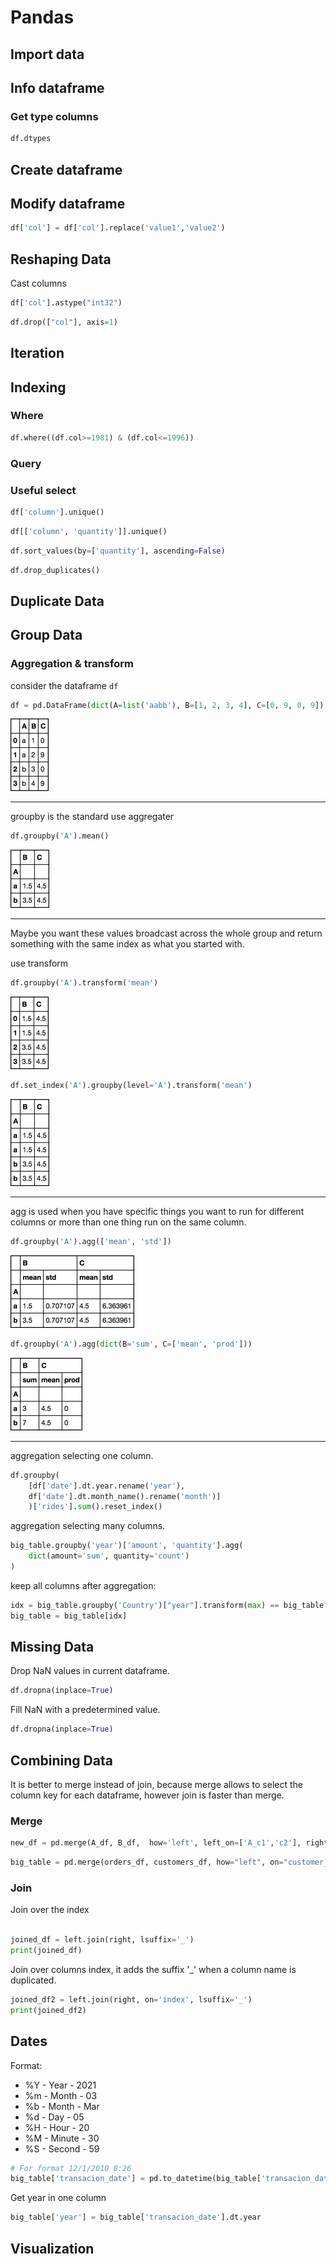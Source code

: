 # Pandas

## Import data

## Info dataframe

### Get type columns

```python
df.dtypes
```

## Create dataframe

## Modify dataframe

```python
df['col'] = df['col'].replace('value1','value2')
```

## Reshaping Data

Cast columns

```python
df['col'].astype("int32")
```

```python
df.drop(["col"], axis=1)
```

## Iteration

## Indexing

### Where

```python
df.where((df.col>=1981) & (df.col<=1996))
```

### Query

### Useful select

```python
df['column'].unique()
```

```python
df[['column', 'quantity']].unique()
```

```python
df.sort_values(by=['quantity'], ascending=False)
```

```python
df.drop_duplicates()
```

## Duplicate Data

## Group Data

### Aggregation & transform

consider the dataframe `df`

```python
df = pd.DataFrame(dict(A=list('aabb'), B=[1, 2, 3, 4], C=[0, 9, 0, 9]))
```

![pandas_grouping](../media/pandas_grouping1.png)

---
groupby is the standard use aggregater

```python
df.groupby('A').mean()
```

![pandas_grouping](../media/pandas_grouping2.png)

---
Maybe you want these values broadcast across the whole group and return something with the same index as what you started with.

use transform
```python
df.groupby('A').transform('mean')
```
![pandas_grouping](../media/pandas_grouping3.png)

```python
df.set_index('A').groupby(level='A').transform('mean')
```
![pandas_grouping](../media/pandas_grouping4.png)


---

agg is used when you have specific things you want to run for different columns or more than one thing run on the same column.

```python
df.groupby('A').agg(['mean', 'std'])
```


![pandas_grouping](../media/pandas_grouping5.png)

```python
df.groupby('A').agg(dict(B='sum', C=['mean', 'prod']))
```

![pandas_grouping](../media/pandas_grouping6.png)


---

aggregation selecting one column.

```python
df.groupby(
    [df['date'].dt.year.rename('year'), 
    df['date'].dt.month_name().rename('month')]
    )['rides'].sum().reset_index()
```

aggregation selecting many columns.

```python
big_table.groupby('year')['amount', 'quantity'].agg(
    dict(amount='sum', quantity='count')
)
```

keep all columns after aggregation:

```python
idx = big_table.groupby('Country')["year"].transform(max) == big_table["year"]
big_table = big_table[idx]
```

## Missing Data

Drop NaN values in current dataframe.

```python
df.dropna(inplace=True)
```

Fill NaN with a predetermined value.

```python
df.dropna(inplace=True)
```

## Combining Data

It is better to merge instead of join, because merge allows to select the column key for each dataframe,
however join is faster than merge.

### Merge

```python
new_df = pd.merge(A_df, B_df,  how='left', left_on=['A_c1','c2'], right_on = ['B_c1','c2'])
```

```python
big_table = pd.merge(orders_df, customers_df, how="left", on="customer_id")
```

### Join

Join over the index

```python

joined_df = left.join(right, lsuffix='_')
print(joined_df)
```

Join over columns index, it adds the suffix '_' when a column name is duplicated.

```python
joined_df2 = left.join(right, on='index', lsuffix='_')
print(joined_df2)
```

## Dates

Format:

- %Y - Year   - 2021
- %m - Month  - 03
- %b - Month  - Mar
- %d - Day    - 05
- %H - Hour   - 20
- %M - Minute - 30
- %S - Second - 59

```python
# For format 12/1/2010 8:26
big_table['transacion_date'] = pd.to_datetime(big_table['transacion_date'], format='%d/%m/%Y %H:%M')

```

Get year in one column

```python
big_table['year'] = big_table['transacion_date'].dt.year
```

## Visualization
